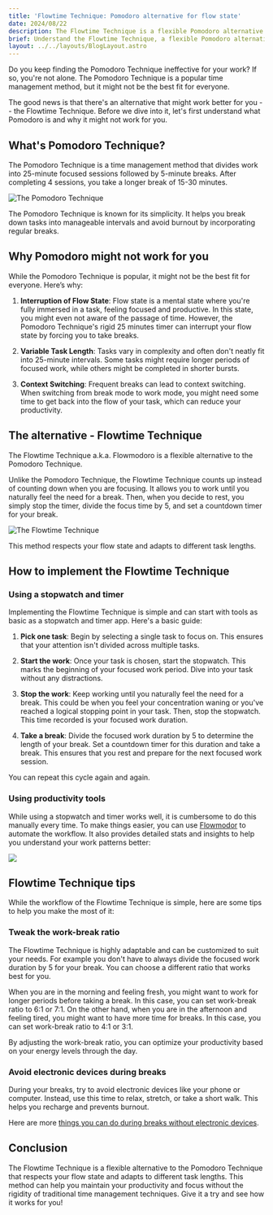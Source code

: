 ```yaml
---
title: 'Flowtime Technique: Pomodoro alternative for flow state'
date: 2024/08/22
description: The Flowtime Technique is a flexible Pomodoro alternative that respects your flow state. Learn how to implement it and improve your productivity.
brief: Understand the Flowtime Technique, a flexible Pomodoro alternative that respects your flow state.
layout: ../../layouts/BlogLayout.astro
---
```


Do you keep finding the Pomodoro Technique ineffective for your work? If so, you're not alone. The Pomodoro Technique is a popular time management method, but it might not be the best fit for everyone.

The good news is that there's an alternative that might work better for you -- the Flowtime Technique. Before we dive into it, let's first understand what Pomodoro is and why it might not work for you.

## What's Pomodoro Technique?

The Pomodoro Technique is a time management method that divides work into 25-minute focused sessions followed by 5-minute breaks. After completing 4 sessions, you take a longer break of 15-30 minutes.

![The Pomodoro Technique](/pomodoro.png)

The Pomodoro Technique is known for its simplicity. It helps you break down tasks into manageable intervals and avoid burnout by incorporating regular breaks.

## Why Pomodoro might not work for you

While the Pomodoro Technique is popular, it might not be the best fit for everyone. Here’s why:

1. **Interruption of Flow State**: Flow state is a mental state where you're fully immersed in a task, feeling focused and productive. In this state, you might even not aware of the passage of time. However, the Pomodoro Technique's rigid 25 minutes timer can interrupt your flow state by forcing you to take breaks.

2. **Variable Task Length**: Tasks vary in complexity and often don't neatly fit into 25-minute intervals. Some tasks might require longer periods of focused work, while others might be completed in shorter bursts.

3. **Context Switching**: Frequent breaks can lead to context switching. When switching from break mode to work mode, you might need some time to get back into the flow of your task, which can reduce your productivity.

## The alternative - Flowtime Technique

The Flowtime Technique a.k.a. Flowmodoro is a flexible alternative to the Pomodoro Technique.

Unlike the Pomodoro Technique, the Flowtime Technique counts up instead of counting down when you are focusing. It allows you to work until you naturally feel the need for a break. Then, when you decide to rest, you simply stop the timer, divide the focus time by 5, and set a countdown timer for your break.

![The Flowtime Technique](/flowtime.png)

This method respects your flow state and adapts to different task lengths.

## How to implement the Flowtime Technique

### Using a stopwatch and timer

Implementing the Flowtime Technique is simple and can start with tools as basic as a stopwatch and timer app. Here's a basic guide:

1. **Pick one task**: Begin by selecting a single task to focus on. This ensures that your attention isn't divided across multiple tasks.

2. **Start the work**: Once your task is chosen, start the stopwatch. This marks the beginning of your focused work period. Dive into your task without any distractions.

3. **Stop the work**: Keep working until you naturally feel the need for a break. This could be when you feel your concentration waning or you've reached a logical stopping point in your task. Then, stop the stopwatch. This time recorded is your focused work duration.

4. **Take a break**: Divide the focused work duration by 5 to determine the length of your break. Set a countdown timer for this duration and take a break. This ensures that you rest and prepare for the next focused work session.

You can repeat this cycle again and again.

### Using productivity tools

While using a stopwatch and timer works well, it is cumbersome to do this manually every time. To make things easier, you can use [Flowmodor](https://app.flowmodor.com) to automate the workflow. It also provides detailed stats and insights to help you understand your work patterns better:

![](/stats-page.png)

## Flowtime Technique tips

While the workflow of the Flowtime Technique is simple, here are some tips to help you make the most of it:

### Tweak the work-break ratio

The Flowtime Technique is highly adaptable and can be customized to suit your needs. For example you don't have to always divide the focused work duration by 5 for your break. You can choose a different ratio that works best for you.

When you are in the morning and feeling fresh, you might want to work for longer periods before taking a break. In this case, you can set work-break ratio to 6:1 or 7:1. On the other hand, when you are in the afternoon and feeling tired, you might want to have more time for breaks. In this case, you can set work-break ratio to 4:1 or 3:1.

By adjusting the work-break ratio, you can optimize your productivity based on your energy levels through the day.

### Avoid electronic devices during breaks

During your breaks, try to avoid electronic devices like your phone or computer. Instead, use this time to relax, stretch, or take a short walk. This helps you recharge and prevents burnout.

Here are more [things you can do during breaks without electronic devices](/blog/things-to-do-during-pomodoro-break-without-electronic-devices).

## Conclusion

The Flowtime Technique is a flexible alternative to the Pomodoro Technique that respects your flow state and adapts to different task lengths. This method can help you maintain your productivity and focus without the rigidity of traditional time management techniques. Give it a try and see how it works for you!

